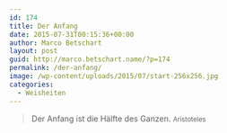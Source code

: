 ```yaml
---
id: 174
title: Der Anfang
date: 2015-07-31T00:15:36+00:00
author: Marco Betschart
layout: post
guid: http://marco.betschart.name/?p=174
permalink: /der-anfang/
image: /wp-content/uploads/2015/07/start-256x256.jpg
categories:
  - Weisheiten
---
```

> Der Anfang ist die Hälfte des Ganzen. <small>Aristoteles</small>